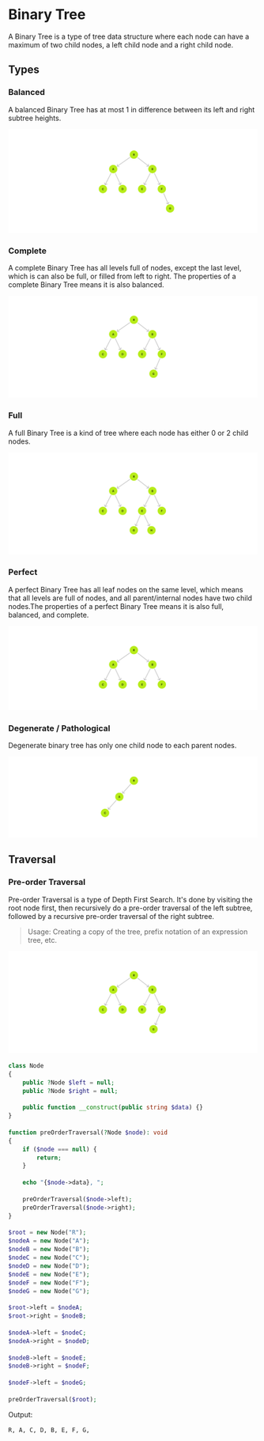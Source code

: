 # Binary Tree
A Binary Tree is a type of tree data structure where each node can have a maximum of two child nodes, a left child node and a right child node.

## Types
### Balanced
A balanced Binary Tree has at most 1 in difference between its left and right subtree heights.

![Balanced binary tree](./img/binary-tree-balanced.png)

### Complete
A complete Binary Tree has all levels full of nodes, except the last level, which is can also be full, or filled from left to right. The properties of a complete Binary Tree means it is also balanced.

![Complete binary tree](./img/binary-tree-complete.png)

### Full
A full Binary Tree is a kind of tree where each node has either 0 or 2 child nodes.

![Full binary tree](./img/binary-tree-full.png)

### Perfect
A perfect Binary Tree has all leaf nodes on the same level, which means that all levels are full of nodes, and all parent/internal nodes have two child nodes.The properties of a perfect Binary Tree means it is also full, balanced, and complete.

![Perfect binary tree](./img/binary-tree-perfect.png)

### Degenerate / Pathological
Degenerate binary tree has only one child node to each parent nodes.

![Degenerate binary tree](./img/binary-tree-degenerate.png)

## Traversal
### Pre-order Traversal
Pre-order Traversal is a type of Depth First Search. It's done by visiting the root node first, then recursively do a pre-order traversal of the left subtree, followed by a recursive pre-order traversal of the right subtree.

> Usage: Creating a copy of the tree, prefix notation of an expression tree, etc.

![Binary tree pre-order traversal](./img/binary-tree-complete.png)

```php
class Node
{
    public ?Node $left = null;
    public ?Node $right = null;

    public function __construct(public string $data) {}
}

function preOrderTraversal(?Node $node): void
{
    if ($node === null) {
        return;
    }

    echo "{$node->data}, ";

    preOrderTraversal($node->left);
    preOrderTraversal($node->right);
}

$root = new Node("R");
$nodeA = new Node("A");
$nodeB = new Node("B");
$nodeC = new Node("C");
$nodeD = new Node("D");
$nodeE = new Node("E");
$nodeF = new Node("F");
$nodeG = new Node("G");

$root->left = $nodeA;
$root->right = $nodeB;

$nodeA->left = $nodeC;
$nodeA->right = $nodeD;

$nodeB->left = $nodeE;
$nodeB->right = $nodeF;

$nodeF->left = $nodeG;

preOrderTraversal($root);
```

Output:
```txt
R, A, C, D, B, E, F, G,
```
